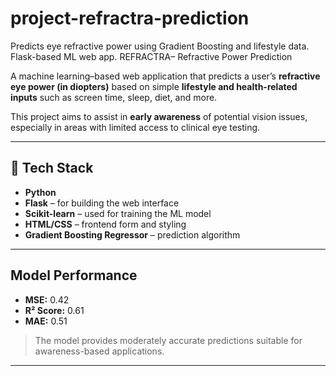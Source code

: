 # project-refractra-prediction
Predicts eye refractive power using Gradient Boosting and lifestyle data. Flask-based ML web app.
REFRACTRA– Refractive Power Prediction

A machine learning–based web application that predicts a user’s **refractive eye power (in diopters)** based on simple **lifestyle and health-related inputs** such as screen time, sleep, diet, and more.

This project aims to assist in **early awareness** of potential vision issues, especially in areas with limited access to clinical eye testing.

---

## 🔧 Tech Stack

- **Python**
- **Flask** – for building the web interface
- **Scikit-learn** – used for training the ML model
- **HTML/CSS** – frontend form and styling
- **Gradient Boosting Regressor** – prediction algorithm

---

## Model Performance

-  **MSE:** 0.42  
-  **R² Score:** 0.61  
-  **MAE:** 0.51  

> The model provides moderately accurate predictions suitable for awareness-based applications.

---


